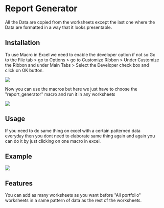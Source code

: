 

# Report Generator

All the Data are copied from the worksheets except the last one where the Data are formatted in a way that it looks presentable.

## Installation

To use Macro in Excel we need to enable the developer option if not so 
Go to the File tab > go to Options > go to Customize Ribbon > Under Customize the Ribbon and under Main Tabs > 
Select the Developer check box and click on OK button.

![](https://user-images.githubusercontent.com/109038834/178222705-cbd4f792-58f7-483f-86a0-8bf327b2361a.jpg)

Now you can use the macros but here we just have to choose the "report_generator" macro and run it in any worksheets

![](https://user-images.githubusercontent.com/109038834/178222038-84f46d36-7fde-4df0-a64f-2bee958a7af7.jpg)


## Usage

If you need to do same thing on excel with a certain patterned data everyday then you dont need to elaborate same thing again and again you can do it by just clicking on one macro in excel.

## Example

![](https://user-images.githubusercontent.com/109038834/178223315-113f2947-acd6-4d64-9124-405c71bd8d31.jpg)


## Features

You can add as many worksheets as you want before "All portfolio" worksheets in a same pattern of data as the rest of the worksheets.
